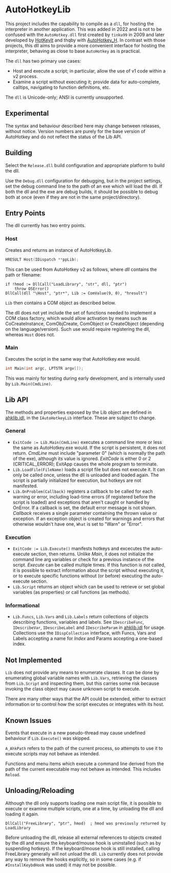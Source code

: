 # AutoHotkeyLib

This project includes the capability to compile as a `dll`, for hosting the interpreter in another application. This was added in 2022 and is not to be confused with the `AutoHotkey.dll` first created by `tinku99` in 2009 and later developed by [HotKeyIt](https://github.com/HotKeyIt/ahkdll/) and thqby with [AutoHotkey_H](https://github.com/thqby/AutoHotkey_H/). In contrast with those projects, this dll aims to provide a more convenient interface for hosting the interpreter, behaving as close to base `AutoHotkey` as is practical.

The `dll` has two primary use cases:

- Host and execute a script; in particular, allow the use of v1 code within a v2 process.
- Examine a script without executing it; provide data for auto-complete, calltips, navigating to function definitions, etc.

The `dll` is Unicode-only; ANSI is currently unsupported.

## Experimental

The syntax and behaviour described here may change between releases, without notice. Version numbers are purely for the base version of AutoHotkey and do not reflect the status of the Lib API.

## Building

Select the `Release.dll` build configuration and appropriate platform to build the dll.

Use the `Debug.dll` configuration for debugging, but in the project settings, set the debug command line to the path of an exe which will load the dll. If both the dll and the exe are debug builds, it should be possible to debug both at once (even if they are not in the same project/directory).

## Entry Points

The dll currently has two entry points.

### Host

Creates and returns an instance of AutoHotkeyLib.

```C++
HRESULT Host(IDispatch **ppLib);
```

This can be used from AutoHotkey v2 as follows, where *dll* contains the path or filename:

```AutoHotkey
if !hmod := DllCall("LoadLibrary", "str", dll, "ptr")
    throw OSError()
DllCall(dll "\Host", "ptr*", Lib := ComValue(9, 0), "hresult")
```

`Lib` then contains a COM object as described below.

The dll does not yet include the set of functions needed to implement a COM class factory, which would allow activation by means such as CoCreateInstance, ComObjCreate, ComObject or CreateObject (depending on the language/version). Such use would require registering the dll, whereas `Host` does not.

### Main

Executes the script in the same way that AutoHotkey.exe would.

```cpp
int Main(int argc, LPTSTR argv[]);
```

This was mainly for testing during early development, and is internally used by `Lib.Main(CmdLine)`.

## Lib API

The methods and properties exposed by the Lib object are defined in [ahklib.idl](source/ahklib.idl), in the  `IAutoHotkeyLib` interface. These are subject to change.

### General

- `ExitCode := Lib.Main(CmdLine)` executes a command line more or less the same as AutoHotkey.exe would. If the script is persistent, it does not return. *CmdLine* must include "parameter 0" (which is normally the path of the exe), although its value is ignored. *ExitCode* is either 0 or 2 (CRITICAL_ERROR); ExitApp causes the whole program to terminate.
- `Lib.LoadFile(FileName)` loads a script file but does not execute it. It can only be called once, unless the dll is unloaded and loaded again. The script is partially initialized for execution, but hotkeys are not manifested.
- `Lib.OnProblem(Callback)` registers a callback to be called for each warning or error, including load-time errors (if registered before the script is loaded) and exceptions that aren't caught or handled by OnError. If a callback is set, the default error message is not shown. *Callback* receives a single parameter containing the thrown value or exception. If an exception object is created for warnings and errors that otherwise wouldn't have one, `What` is set to "Warn" or "Error".

### Execution

- `ExitCode := Lib.Execute()` manifests hotkeys and excecutes the auto-execute section, then returns. Unlike *Main*, it does not initialize the command line arg variables or check for a previous instance of the script. *Execute* can be called multiple times. If this function is not called, it is possible to extract information about the script without executing it, or to execute specific functions without (or before) executing the auto-execute section.
- `Lib.Script` returns an object which can be used to retrieve or set global variables (as properties) or call functions (as methods).

### Informational

- `Lib.Funcs`, `Lib.Vars` and `Lib.Labels` return collections of objects describing functions, variables and labels. See `IDescribeFunc`, `IDescribeVar`, `IDescribeLabel` and `IDescribeParam` in [ahklib.idl](source/ahklib.idl) for usage. Collections use the `IDispCollection` interface, with Funcs, Vars and Labels accepting a name for *Index* and Params accepting a one-based index.

## Not Implemented

`Lib` does not provide any means to enumerate classes. It can be done by enumerating global variable names with `Lib.Vars`, retrieving the classes from `Lib.Script` and inspecting them, but this carries some risk because invoking the class object may cause unknown script to execute.

There are many other ways that the API could be extended, either to extract information or to control how the script executes or integrates with its host.

## Known Issues

Events that execute in a new pseudo-thread may cause undefined behaviour if `Lib.Execute()` was skipped.

`A_AhkPath` refers to the path of the current process, so attempts to use it to execute scripts may not behave as intended.

Functions and menu items which execute a command line derived from the path of the current executable may not behave as intended. This includes `Reload`.

## Unloading/Reloading

Although the dll only supports loading one main script file, it is possible to execute or examine multiple scripts, one at a time, by unloading the dll and loading it again.

```ahk
DllCall("FreeLibrary", "ptr", hmod)  ; hmod was previously returned by LoadLibrary
```

Before unloading the dll, release all external references to objects created by the dll and ensure the keyboard/mouse hook is uninstalled (such as by suspending hotkeys). If the keyboard/mouse hook is still installed, calling FreeLibrary generally will not unload the dll. `Lib` currently does not provide any way to remove the hooks explicitly, so in some cases (e.g. if `#InstallKeybdHook` was used) it may not be possible.
